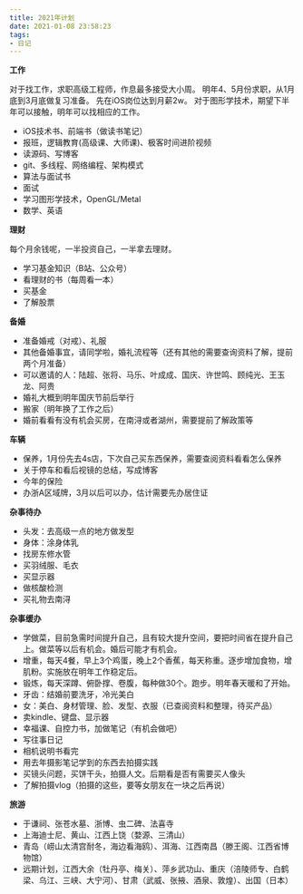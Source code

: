 ```yaml
---
title: 2021年计划
date: 2021-01-08 23:58:23
tags:
- 日记
---
```


**工作**

对于找工作，求职高级工程师，作息最多接受大小周。
明年4、5月份求职，从1月底到3月底做复习准备。
先在iOS岗位达到月薪2w。
对于图形学技术，期望下半年可以接触，明年可以找相应的工作。

- iOS技术书、前端书（做读书笔记）
- 报班，逻辑教育(高级课、大师课)、极客时间进阶视频
- 读源码、写博客
- git、多线程、网络编程、架构模式
- 算法与面试书
- 面试
- 学习图形学技术，OpenGL/Metal
- 数学、英语

**理财**

每个月余钱呢，一半投资自己，一半拿去理财。

- 学习基金知识（B站、公众号）
- 看理财的书（每周看一本）
- 买基金
- 了解股票

**备婚**

- 准备婚戒（对戒）、礼服
- 其他备婚事宜，请同学啦，婚礼流程等（还有其他的需要查询资料了解，提前两个月准备）
- 可以邀请的人：陆超、张将、马乐、叶成成、国庆、许世鸣、顾纯光、王玉龙、阿贵
- 婚礼大概到明年国庆节前后举行
- 搬家（明年换了工作之后）
- 婚前看看有没有机会买房，在南浔或者湖州，需要提前了解政策等

**车辆**

- 保养，1月份先去4s店，下次自己买东西保养，需要查阅资料看看怎么保养
- 关于停车和看后视镜的总结，写成博客
- 今年的保险
- 办浙A区域牌，3月以后可以办，估计需要先办居住证

**杂事待办**

- 头发：去高级一点的地方做发型
- 身体：涂身体乳
- 找房东修水管
- 买羽绒服、毛衣
- 买显示器
- 做核酸检测
- 买礼物去南浔

**杂事缓办**

- 学做菜，目前急需时间提升自己，且有较大提升空间，要把时间省在提升自己上。做菜等以后有机会。婚后可能才有机会。
- 增重，每天4餐，早上3个鸡蛋，晚上2个香蕉，每天称重。逐步增加食物，增肌粉。实施放在明年工作稳定后。
- 锻炼，每天深蹲、俯卧撑、卷腹，每种做30个。跑步。明年春天暖和了开始。
- 牙齿：结婚前要洗牙，冷光美白
- 女：美白、身材管理、脸、发型、衣服（已查阅资料和整理，待买产品）
- 卖kindle、键盘、显示器
- 幸福课、自控力书，加做笔记（有机会做吧）
- 写往事日记
- 相机说明书看完
- 用去年摄影笔记学到的东西去拍摄实践
- 买镜头问题，买饼干头，拍摄人文。后期看是否有需要买人像头
- 了解拍摄vlog（拍摄的这些，要等女朋友在一块之后再说）

**旅游**

- 于谦祠、张苍水墓、浙博、虫二碑、法喜寺
- 上海迪士尼、黄山、江西上饶（婺源、三清山）
- 青岛（崂山太清宫耐冬，海边看海鸥）、洱海、江西南昌（滕王阁、江西省博物馆）
- 远期计划，江西大余（牡丹亭、梅关）、萍乡武功山、重庆（涪陵师专、白鹤梁、乌江、三峡、大宁河）、甘肃（武威、张掖、酒泉、敦煌）、出国（日本）
